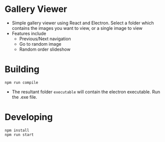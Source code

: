 # Gallery Viewer
- Simple gallery viewer using React and Electron. Select a folder which contains the images you want to view, or a single image to view
- Features include
    - Previous/Next navigation
    - Go to random image
    - Random order slideshow

# Building
```
npm run compile
```

- The resultant folder `executable` will contain the electron executable. Run the .exe file.

# Developing
```
npm install
npm run start
```